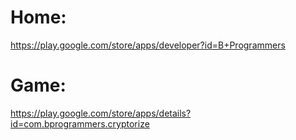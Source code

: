 # Home:
https://play.google.com/store/apps/developer?id=B+Programmers

# Game:
https://play.google.com/store/apps/details?id=com.bprogrammers.cryptorize

